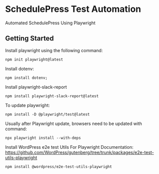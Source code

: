 # SchedulePress Test Automation
Automated SchedulePress Using Playwright

## Getting Started

Install playwright using the following command:

```
npm init playwright@latest
```

Install dotenv:

```
npm install dotenv;
```

Install playwright-slack-report

```
npm install playwright-slack-report@latest
```

To update playwright:

```
npm install -D @playwright/test@latest
```

Usually after Playwright update, browsers need to be updated with command:

```
npx playwright install --with-deps
```

Install WordPress e2e test Utils For Playwright
Documentation: https://github.com/WordPress/gutenberg/tree/trunk/packages/e2e-test-utils-playwright

```
npm install @wordpress/e2e-test-utils-playwright
```